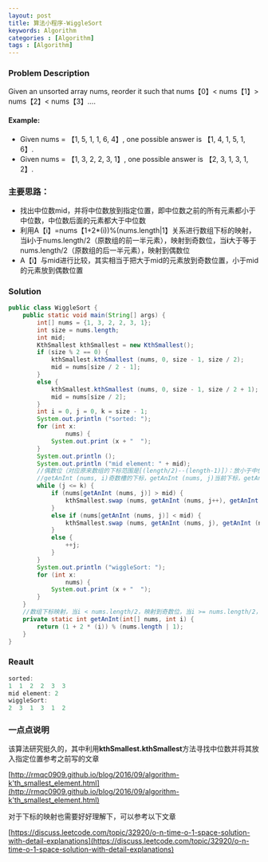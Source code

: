 ```yaml
---
layout: post
title: 算法小程序-WiggleSort
keywords: Algorithm
categories : [Algorithm]
tags : [Algorithm]
---
```


### Problem Description
Given an unsorted array nums, reorder it such that nums【0】< nums【1】> nums【2】< nums【3】.... 

#### Example:
* Given nums = 【1, 5, 1, 1, 6, 4】, one possible answer is 【1, 4, 1, 5, 1, 6】.
* Given nums = 【1, 3, 2, 2, 3, 1】, one possible answer is 【2, 3, 1, 3, 1, 2】. 

### 主要思路：
* 找出中位数mid，并将中位数放到指定位置，即中位数之前的所有元素都小于中位数，中位数后面的元素都大于中位数
* 利用A【i】=nums【1+2*(i))%(nums.length|1】关系进行数组下标的映射，当**i**小于nums.length/2（原数组的前一半元素），映射到奇数位，当**i**大于等于nums.length/2（原数组的后一半元素），映射到偶数位
* A【i】与mid进行比较，其实相当于把大于mid的元素放到奇数位置，小于mid的元素放到偶数位置

### Solution

```java
public class WiggleSort {
    public static void main(String[] args) {
        int[] nums = {1, 3, 2, 2, 3, 1};
        int size = nums.length;
        int mid;
        KthSmallest kthSmallest = new KthSmallest();
        if (size % 2 == 0) {
            kthSmallest.kthSmallest (nums, 0, size - 1, size / 2);
            mid = nums[size / 2 - 1];
        }
        else {
            kthSmallest.kthSmallest (nums, 0, size - 1, size / 2 + 1);
            mid = nums[size / 2];
        }
        int i = 0, j = 0, k = size - 1;
        System.out.println ("sorted: ");
        for (int x:
                nums) {
            System.out.print (x + "  ");
        }
        System.out.println ();
        System.out.println ("mid element: " + mid);
        //偶数位（对应原来数组的下标范围是[(length/2)--(length-1)]）：放小于中位数的元素    奇数位（对应原来数组的下标范围是[0--(length/2 - 1)]）：放大于中位数的元素
        //getAnInt (nums, i)奇数槽的下标，getAnInt (nums, j)当前下标，getAnInt (nums, k)偶数槽的下标
        while (j <= k) {
            if (nums[getAnInt (nums, j)] > mid) {
                kthSmallest.swap (nums, getAnInt (nums, j++), getAnInt (nums, i++));
            }
            else if (nums[getAnInt (nums, j)] < mid) {
                kthSmallest.swap (nums, getAnInt (nums, j), getAnInt (nums, k--));
            }
            else {
                ++j;
            }
        }
        System.out.println ("wiggleSort: ");
        for (int x:
                nums) {
            System.out.print (x + "  ");
        }
    }
    //数组下标映射，当i < nums.length/2，映射到奇数位，当i >= nums.length/2，映射到偶数位
    private static int getAnInt(int[] nums, int i) {
        return (1 + 2 * (i)) % (nums.length | 1);
    }
}
```

### Reault

```java
sorted: 
1  1  2  2  3  3  
mid element: 2
wiggleSort: 
2  3  1  3  1  2
```

### 一点点说明

该算法研究挺久的，其中利用**kthSmallest.kthSmallest**方法寻找中位数并将其放入指定位置参考之前写的文章

[http://rmqc0909.github.io/blog/2016/09/algorithm-k'th_smallest_element.html](http://rmqc0909.github.io/blog/2016/09/algorithm-k'th_smallest_element.html)

对于下标的映射也需要好好理解下，可以参考以下文章

[https://discuss.leetcode.com/topic/32920/o-n-time-o-1-space-solution-with-detail-explanations](https://discuss.leetcode.com/topic/32920/o-n-time-o-1-space-solution-with-detail-explanations)